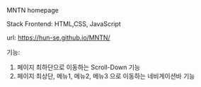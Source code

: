 MNTN homepage

Stack
Frontend: HTML,CSS, JavaScript


url: https://hun-se.github.io/MNTN/

기능: 
1) 페이지 최하단으로 이동하는 Scroll-Down 기능
2) 페이지 최상단, 메뉴1, 메뉴2, 메뉴3 으로 이동하는 네비게이션바 기능
